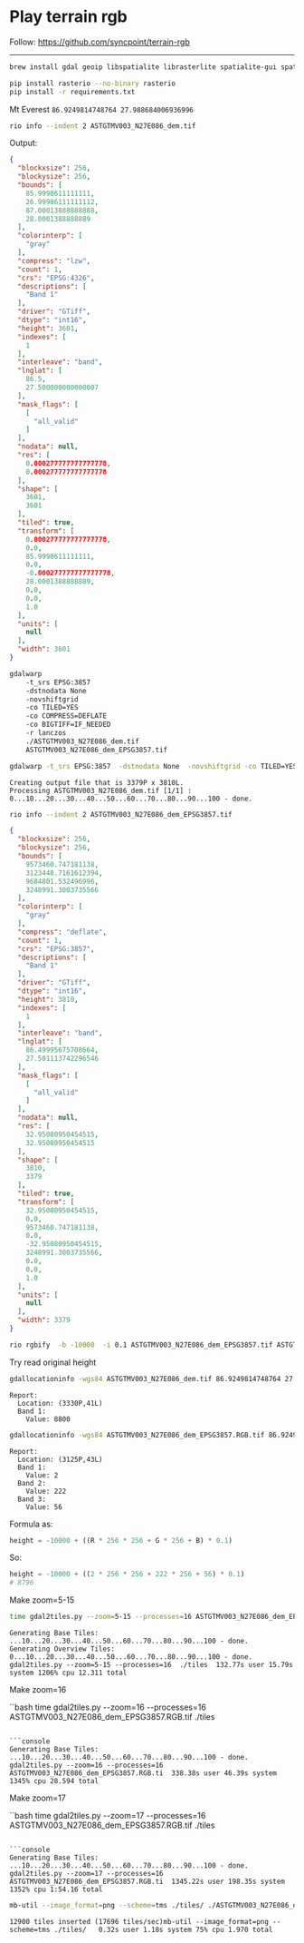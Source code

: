 # Play terrain rgb

Follow: <https://github.com/syncpoint/terrain-rgb>

---

```bash
brew install gdal geoip libspatialite librasterlite spatialite-gui spatialite-tools
```

```bash
pip install rasterio --no-binary rasterio
pip install -r requirements.txt
```

Mt Everest `86.9249814748764 27.988684006936996`

```bash
rio info --indent 2 ASTGTMV003_N27E086_dem.tif
```

Output:

```json
{
  "blockxsize": 256,
  "blockysize": 256,
  "bounds": [
    85.9998611111111,
    26.99986111111112,
    87.00013888888888,
    28.0001388888889
  ],
  "colorinterp": [
    "gray"
  ],
  "compress": "lzw",
  "count": 1,
  "crs": "EPSG:4326",
  "descriptions": [
    "Band 1"
  ],
  "driver": "GTiff",
  "dtype": "int16",
  "height": 3601,
  "indexes": [
    1
  ],
  "interleave": "band",
  "lnglat": [
    86.5,
    27.500000000000007
  ],
  "mask_flags": [
    [
      "all_valid"
    ]
  ],
  "nodata": null,
  "res": [
    0.000277777777777778,
    0.000277777777777778
  ],
  "shape": [
    3601,
    3601
  ],
  "tiled": true,
  "transform": [
    0.000277777777777778,
    0.0,
    85.9998611111111,
    0.0,
    -0.000277777777777778,
    28.0001388888889,
    0.0,
    0.0,
    1.0
  ],
  "units": [
    null
  ],
  "width": 3601
}
```

```bash
gdalwarp 
    -t_srs EPSG:3857 
    -dstnodata None 
    -novshiftgrid
    -co TILED=YES 
    -co COMPRESS=DEFLATE 
    -co BIGTIFF=IF_NEEDED
    -r lanczos
    ./ASTGTMV003_N27E086_dem.tif 
    ASTGTMV003_N27E086_dem_EPSG3857.tif
```

```bash
gdalwarp -t_srs EPSG:3857  -dstnodata None  -novshiftgrid -co TILED=YES  -co COMPRESS=DEFLATE  -co BIGTIFF=IF_NEEDED -r lanczos ASTGTMV003_N27E086_dem.tif  ASTGTMV003_N27E086_dem_EPSG3857.tif
```

```
Creating output file that is 3379P x 3810L.
Processing ASTGTMV003_N27E086_dem.tif [1/1] : 0...10...20...30...40...50...60...70...80...90...100 - done.
```

```bash
rio info --indent 2 ASTGTMV003_N27E086_dem_EPSG3857.tif
```

```json
{
  "blockxsize": 256,
  "blockysize": 256,
  "bounds": [
    9573460.747181138,
    3123448.7161612394,
    9684801.532496996,
    3248991.3003735566
  ],
  "colorinterp": [
    "gray"
  ],
  "compress": "deflate",
  "count": 1,
  "crs": "EPSG:3857",
  "descriptions": [
    "Band 1"
  ],
  "driver": "GTiff",
  "dtype": "int16",
  "height": 3810,
  "indexes": [
    1
  ],
  "interleave": "band",
  "lnglat": [
    86.49995675708664,
    27.501113742296546
  ],
  "mask_flags": [
    [
      "all_valid"
    ]
  ],
  "nodata": null,
  "res": [
    32.95080950454515,
    32.95080950454515
  ],
  "shape": [
    3810,
    3379
  ],
  "tiled": true,
  "transform": [
    32.95080950454515,
    0.0,
    9573460.747181138,
    0.0,
    -32.95080950454515,
    3248991.3003735566,
    0.0,
    0.0,
    1.0
  ],
  "units": [
    null
  ],
  "width": 3379
}
```

```bash
rio rgbify  -b -10000  -i 0.1 ASTGTMV003_N27E086_dem_EPSG3857.tif ASTGTMV003_N27E086_dem_EPSG3857.RGB.tif
```

Try read original height

```bash
gdallocationinfo -wgs84 ASTGTMV003_N27E086_dem.tif 86.9249814748764 27.988684006936996
```

```console
Report:
  Location: (3330P,41L)
  Band 1:
    Value: 8800
```

```bash
gdallocationinfo -wgs84 ASTGTMV003_N27E086_dem_EPSG3857.RGB.tif 86.9249814748764 27.988684006936996
```

```console
Report:
  Location: (3125P,43L)
  Band 1:
    Value: 2
  Band 2:
    Value: 222
  Band 3:
    Value: 56
```

Formula as:

```py
height = -10000 + ((R * 256 * 256 + G * 256 + B) * 0.1)
```

So:

```py
height = -10000 + ((2 * 256 * 256 + 222 * 256 + 56) * 0.1)
# 8796
```

Make zoom=5-15

```bash
time gdal2tiles.py --zoom=5-15 --processes=16 ASTGTMV003_N27E086_dem_EPSG3857.RGB.tif ./tiles
```

```console
Generating Base Tiles:
...10...20...30...40...50...60...70...80...90...100 - done.
Generating Overview Tiles:
0...10...20...30...40...50...60...70...80...90...100 - done.
gdal2tiles.py --zoom=5-15 --processes=16  ./tiles  132.77s user 15.79s system 1206% cpu 12.311 total
```

Make zoom=16

``bash
time gdal2tiles.py --zoom=16 --processes=16 ASTGTMV003_N27E086_dem_EPSG3857.RGB.tif ./tiles
```

```console
Generating Base Tiles:
...10...20...30...40...50...60...70...80...90...100 - done.
gdal2tiles.py --zoom=16 --processes=16 ASTGTMV003_N27E086_dem_EPSG3857.RGB.ti  338.38s user 46.39s system 1345% cpu 28.594 total
```

Make zoom=17

``bash
time gdal2tiles.py --zoom=17 --processes=16 ASTGTMV003_N27E086_dem_EPSG3857.RGB.tif ./tiles
```

```console
Generating Base Tiles:
...10...20...30...40...50...60...70...80...90...100 - done.
gdal2tiles.py --zoom=17 --processes=16 ASTGTMV003_N27E086_dem_EPSG3857.RGB.ti  1345.22s user 198.35s system 1352% cpu 1:54.16 total
```


```bash
mb-util --image_format=png --scheme=tms ./tiles/ ./ASTGTMV003_N27E086_dem_EPSG3857.RGB.mbtiles
```

```console
12900 tiles inserted (17696 tiles/sec)mb-util --image_format=png --scheme=tms ./tiles/   0.32s user 1.18s system 75% cpu 1.970 total
```
